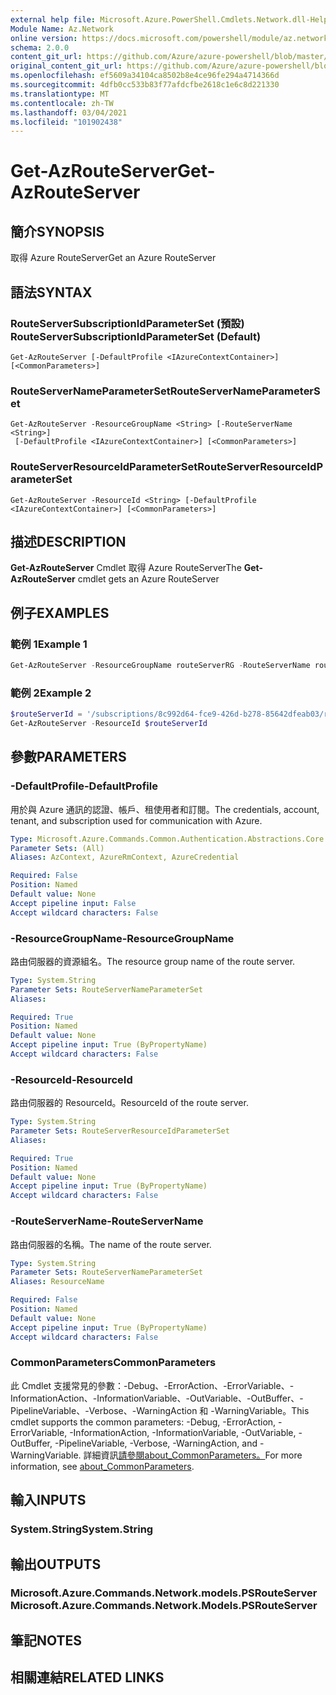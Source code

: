 ```yaml
---
external help file: Microsoft.Azure.PowerShell.Cmdlets.Network.dll-Help.xml
Module Name: Az.Network
online version: https://docs.microsoft.com/powershell/module/az.network/get-azrouteserver
schema: 2.0.0
content_git_url: https://github.com/Azure/azure-powershell/blob/master/src/Network/Network/help/Get-AzRouteServer.md
original_content_git_url: https://github.com/Azure/azure-powershell/blob/master/src/Network/Network/help/Get-AzRouteServer.md
ms.openlocfilehash: ef5609a34104ca8502b8e4ce96fe294a4714366d
ms.sourcegitcommit: 4dfb0cc533b83f77afdcfbe2618c1e6c8d221330
ms.translationtype: MT
ms.contentlocale: zh-TW
ms.lasthandoff: 03/04/2021
ms.locfileid: "101902438"
---
```

# <span data-ttu-id="e8e30-101">Get-AzRouteServer</span><span class="sxs-lookup"><span data-stu-id="e8e30-101">Get-AzRouteServer</span></span>

## <span data-ttu-id="e8e30-102">簡介</span><span class="sxs-lookup"><span data-stu-id="e8e30-102">SYNOPSIS</span></span>
<span data-ttu-id="e8e30-103">取得 Azure RouteServer</span><span class="sxs-lookup"><span data-stu-id="e8e30-103">Get an Azure RouteServer</span></span>

## <span data-ttu-id="e8e30-104">語法</span><span class="sxs-lookup"><span data-stu-id="e8e30-104">SYNTAX</span></span>

### <span data-ttu-id="e8e30-105">RouteServerSubscriptionIdParameterSet (預設) </span><span class="sxs-lookup"><span data-stu-id="e8e30-105">RouteServerSubscriptionIdParameterSet (Default)</span></span>
```
Get-AzRouteServer [-DefaultProfile <IAzureContextContainer>] [<CommonParameters>]
```

### <span data-ttu-id="e8e30-106">RouteServerNameParameterSet</span><span class="sxs-lookup"><span data-stu-id="e8e30-106">RouteServerNameParameterSet</span></span>
```
Get-AzRouteServer -ResourceGroupName <String> [-RouteServerName <String>]
 [-DefaultProfile <IAzureContextContainer>] [<CommonParameters>]
```

### <span data-ttu-id="e8e30-107">RouteServerResourceIdParameterSet</span><span class="sxs-lookup"><span data-stu-id="e8e30-107">RouteServerResourceIdParameterSet</span></span>
```
Get-AzRouteServer -ResourceId <String> [-DefaultProfile <IAzureContextContainer>] [<CommonParameters>]
```

## <span data-ttu-id="e8e30-108">描述</span><span class="sxs-lookup"><span data-stu-id="e8e30-108">DESCRIPTION</span></span>
<span data-ttu-id="e8e30-109">**Get-AzRouteServer** Cmdlet 取得 Azure RouteServer</span><span class="sxs-lookup"><span data-stu-id="e8e30-109">The **Get-AzRouteServer** cmdlet gets an Azure RouteServer</span></span>

## <span data-ttu-id="e8e30-110">例子</span><span class="sxs-lookup"><span data-stu-id="e8e30-110">EXAMPLES</span></span>

### <span data-ttu-id="e8e30-111">範例 1</span><span class="sxs-lookup"><span data-stu-id="e8e30-111">Example 1</span></span>
```powershell
Get-AzRouteServer -ResourceGroupName routeServerRG -RouteServerName routeServer
```

### <span data-ttu-id="e8e30-112">範例 2</span><span class="sxs-lookup"><span data-stu-id="e8e30-112">Example 2</span></span>
```powershell
$routeServerId = '/subscriptions/8c992d64-fce9-426d-b278-85642dfeab03/resourceGroups/routeServerRG/providers/Microsoft.Network/virtualHubs/routeServer'
Get-AzRouteServer -ResourceId $routeServerId
```
## <span data-ttu-id="e8e30-113">參數</span><span class="sxs-lookup"><span data-stu-id="e8e30-113">PARAMETERS</span></span>

### <span data-ttu-id="e8e30-114">-DefaultProfile</span><span class="sxs-lookup"><span data-stu-id="e8e30-114">-DefaultProfile</span></span>
<span data-ttu-id="e8e30-115">用於與 Azure 通訊的認證、帳戶、租使用者和訂閱。</span><span class="sxs-lookup"><span data-stu-id="e8e30-115">The credentials, account, tenant, and subscription used for communication with Azure.</span></span>

```yaml
Type: Microsoft.Azure.Commands.Common.Authentication.Abstractions.Core.IAzureContextContainer
Parameter Sets: (All)
Aliases: AzContext, AzureRmContext, AzureCredential

Required: False
Position: Named
Default value: None
Accept pipeline input: False
Accept wildcard characters: False
```

### <span data-ttu-id="e8e30-116">-ResourceGroupName</span><span class="sxs-lookup"><span data-stu-id="e8e30-116">-ResourceGroupName</span></span>
<span data-ttu-id="e8e30-117">路由伺服器的資源組名。</span><span class="sxs-lookup"><span data-stu-id="e8e30-117">The resource group name of the route server.</span></span>

```yaml
Type: System.String
Parameter Sets: RouteServerNameParameterSet
Aliases:

Required: True
Position: Named
Default value: None
Accept pipeline input: True (ByPropertyName)
Accept wildcard characters: False
```

### <span data-ttu-id="e8e30-118">-ResourceId</span><span class="sxs-lookup"><span data-stu-id="e8e30-118">-ResourceId</span></span>
<span data-ttu-id="e8e30-119">路由伺服器的 ResourceId。</span><span class="sxs-lookup"><span data-stu-id="e8e30-119">ResourceId of the route server.</span></span>

```yaml
Type: System.String
Parameter Sets: RouteServerResourceIdParameterSet
Aliases:

Required: True
Position: Named
Default value: None
Accept pipeline input: True (ByPropertyName)
Accept wildcard characters: False
```

### <span data-ttu-id="e8e30-120">-RouteServerName</span><span class="sxs-lookup"><span data-stu-id="e8e30-120">-RouteServerName</span></span>
<span data-ttu-id="e8e30-121">路由伺服器的名稱。</span><span class="sxs-lookup"><span data-stu-id="e8e30-121">The name of the route server.</span></span>

```yaml
Type: System.String
Parameter Sets: RouteServerNameParameterSet
Aliases: ResourceName

Required: False
Position: Named
Default value: None
Accept pipeline input: True (ByPropertyName)
Accept wildcard characters: False
```

### <span data-ttu-id="e8e30-122">CommonParameters</span><span class="sxs-lookup"><span data-stu-id="e8e30-122">CommonParameters</span></span>
<span data-ttu-id="e8e30-123">此 Cmdlet 支援常見的參數：-Debug、-ErrorAction、-ErrorVariable、-InformationAction、-InformationVariable、-OutVariable、-OutBuffer、-PipelineVariable、-Verbose、-WarningAction 和 -WarningVariable。</span><span class="sxs-lookup"><span data-stu-id="e8e30-123">This cmdlet supports the common parameters: -Debug, -ErrorAction, -ErrorVariable, -InformationAction, -InformationVariable, -OutVariable, -OutBuffer, -PipelineVariable, -Verbose, -WarningAction, and -WarningVariable.</span></span> <span data-ttu-id="e8e30-124">詳細資訊[請參閱about_CommonParameters。](http://go.microsoft.com/fwlink/?LinkID=113216)</span><span class="sxs-lookup"><span data-stu-id="e8e30-124">For more information, see [about_CommonParameters](http://go.microsoft.com/fwlink/?LinkID=113216).</span></span>

## <span data-ttu-id="e8e30-125">輸入</span><span class="sxs-lookup"><span data-stu-id="e8e30-125">INPUTS</span></span>

### <span data-ttu-id="e8e30-126">System.String</span><span class="sxs-lookup"><span data-stu-id="e8e30-126">System.String</span></span>

## <span data-ttu-id="e8e30-127">輸出</span><span class="sxs-lookup"><span data-stu-id="e8e30-127">OUTPUTS</span></span>

### <span data-ttu-id="e8e30-128">Microsoft.Azure.Commands.Network.models.PSRouteServer</span><span class="sxs-lookup"><span data-stu-id="e8e30-128">Microsoft.Azure.Commands.Network.Models.PSRouteServer</span></span>

## <span data-ttu-id="e8e30-129">筆記</span><span class="sxs-lookup"><span data-stu-id="e8e30-129">NOTES</span></span>

## <span data-ttu-id="e8e30-130">相關連結</span><span class="sxs-lookup"><span data-stu-id="e8e30-130">RELATED LINKS</span></span>
